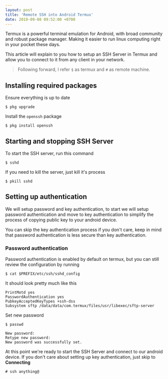 ```yaml
---
layout: post
title: 'Remote SSH into Android Termux'
date: 2019-09-08 09:52:00 +0700
---
```


Termux is a powerful terminal emulation for Android, with broad community and robust package manager. Making it easier to run linux computing right in your pocket these days.

This article will explain to you how to setup an SSH Server in Termux and allow you to connect to it from any client in your network.

> Following forward, I refer `$` as termux and `#` as remote machine.

## Installing required packages

Ensure everything is up to date

```
$ pkg upgrade
```

Install the `openssh` package

```
$ pkg install openssh
```

## Starting and stopping SSH Server

To start the SSH server, run this command

```
$ sshd
```

If you need to kill the server, just kill it's process

```
$ pkill sshd
```

## Setting up authentication

We will setup password and key authentication, to start we will setup password authentication and move to key authentication to simplify the process of copying public key to your android device.

You can skip the key authentication process if you don't care, keep in mind that password authentication is less secure than key authentication.

### Password authentication

Password authentication is enabled by default on termux, but you can still review the configuration by running

```
$ cat $PREFIX/etc/ssh/sshd_config
```

It should look pretty much like this

```
PrintMotd yes
PasswordAuthentication yes
PubkeyAcceptedKeyTypes +ssh-dss
Subsystem sftp /data/data/com.termux/files/usr/libexec/sftp-server
```

Set new password

```
$ passwd

New password:
Retype new password:
New password was successfully set.
```

At this point we're ready to start the SSH Server and connect to our android device. If you don't care about setting up key authentication, just skip to **Connecting**

```
# ssh anything@
```
